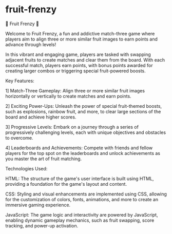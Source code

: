 # fruit-frenzy
🍓 Fruit Frenzy 🍏

Welcome to Fruit Frenzy, a fun and addictive match-three game where players aim to align three or more similar fruit images to earn points and advance through levels!

In this vibrant and engaging game, players are tasked with swapping adjacent fruits to create matches and clear them from the board. With each successful match, players earn points, with bonus points awarded for creating larger combos or triggering special fruit-powered boosts.

Key Features:

1] Match-Three Gameplay: Align three or more similar fruit images horizontally or vertically to create matches and earn points.

2] Exciting Power-Ups: Unleash the power of special fruit-themed boosts, such as explosions, rainbow fruit, and more, to clear large sections of the board and achieve higher scores.

3] Progressive Levels: Embark on a journey through a series of progressively challenging levels, each with unique objectives and obstacles to overcome.

4] Leaderboards and Achievements: Compete with friends and fellow players for the top spot on the leaderboards and unlock achievements as you master the art of fruit matching.

Technologies Used:

HTML: The structure of the game's user interface is built using HTML, providing a foundation for the game's layout and content.

CSS: Styling and visual enhancements are implemented using CSS, allowing for the customization of colors, fonts, animations, and more to create an immersive gaming experience.

JavaScript: The game logic and interactivity are powered by JavaScript, enabling dynamic gameplay mechanics, such as fruit swapping, score tracking, and power-up activation.
